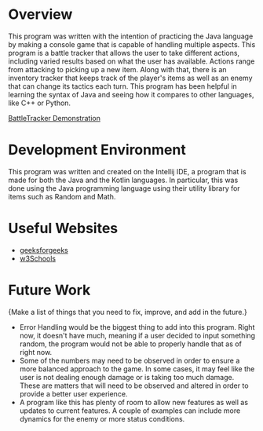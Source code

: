 # Overview

This program was written with the intention of practicing the Java language by making a console game
that is capable of handling multiple aspects. This program is a battle tracker that allows the user to
take different actions, including varied results based on what the user has available. Actions range from
attacking to picking up a new item. Along with that, there is an inventory tracker that keeps track of the
player's items as well as an enemy that can change its tactics each turn. This program has been helpful in
learning the syntax of Java and seeing how it compares to other languages, like C++ or Python.

[BattleTracker Demonstration](https://youtu.be/n5YevWNp1zk)

# Development Environment

This program was written and created on the Intellij IDE, a program that is made for both the
Java and the Kotlin languages. In particular, this was done using the Java programming language
using their utility library for items such as Random and Math.

# Useful Websites

- [geeksforgeeks](https://www.geeksforgeeks.org/)
- [w3Schools](https://www.w3schools.com/)

# Future Work

{Make a list of things that you need to fix, improve, and add in the future.}

- Error Handling would be the biggest thing to add into this program. Right now, it doesn't have much,
  meaning if a user decided to input something random, the program would not be able to properly handle
  that as of right now.
- Some of the numbers may need to be observed in order to ensure a more balanced approach to the game.
  In some cases, it may feel like the user is not dealing enough damage or is taking too much damage.
  These are matters that will need to be observed and altered in order to provide a better user experience.
- A program like this has plenty of room to allow new features as well as updates to current features. A couple
  of examples can include more dynamics for the enemy or more status conditions.
